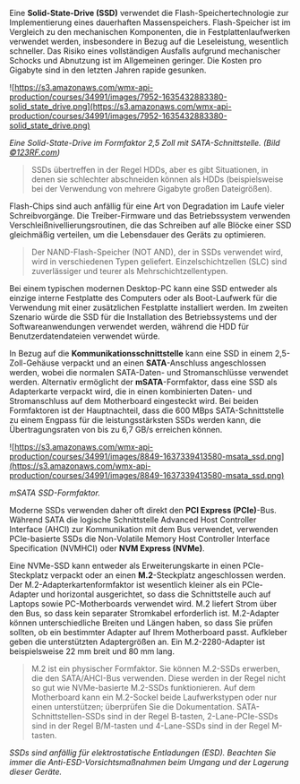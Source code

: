 
Eine **Solid-State-Drive (SSD)** verwendet die Flash-Speichertechnologie zur Implementierung eines dauerhaften Massenspeichers. Flash-Speicher ist im Vergleich zu den mechanischen Komponenten, die in Festplattenlaufwerken verwendet werden, insbesondere in Bezug auf die Leseleistung, wesentlich schneller. Das Risiko eines vollständigen Ausfalls aufgrund mechanischer Schocks und Abnutzung ist im Allgemeinen geringer. Die Kosten pro Gigabyte sind in den letzten Jahren rapide gesunken.

![https://s3.amazonaws.com/wmx-api-production/courses/34991/images/7952-1635432883380-solid_state_drive.png](https://s3.amazonaws.com/wmx-api-production/courses/34991/images/7952-1635432883380-solid_state_drive.png)

_Eine Solid-State-Drive im Formfaktor 2,5 Zoll mit SATA-Schnittstelle. (Bild [©123RF.com](http://xn--123rf-bha.com/))_

> SSDs übertreffen in der Regel HDDs, aber es gibt Situationen, in denen sie schlechter abschneiden können als HDDs (beispielsweise bei der Verwendung von mehrere Gigabyte großen Dateigrößen).

Flash-Chips sind auch anfällig für eine Art von Degradation im Laufe vieler Schreibvorgänge. Die Treiber-Firmware und das Betriebssystem verwenden Verschleißnivellierungsroutinen, die das Schreiben auf alle Blöcke einer SSD gleichmäßig verteilen, um die Lebensdauer des Geräts zu optimieren.

> Der NAND-Flash-Speicher (NOT AND), der in SSDs verwendet wird, wird in verschiedenen Typen geliefert. Einzelschichtzellen (SLC) sind zuverlässiger und teurer als Mehrschichtzellentypen.

Bei einem typischen modernen Desktop-PC kann eine SSD entweder als einzige interne Festplatte des Computers oder als Boot-Laufwerk für die Verwendung mit einer zusätzlichen Festplatte installiert werden. Im zweiten Szenario würde die SSD für die Installation des Betriebssystems und der Softwareanwendungen verwendet werden, während die HDD für Benutzerdatendateien verwendet würde.

In Bezug auf die **Kommunikationsschnittstelle** kann eine SSD in einem 2,5-Zoll-Gehäuse verpackt und an einen **SATA**-Anschluss angeschlossen werden, wobei die normalen SATA-Daten- und Stromanschlüsse verwendet werden. Alternativ ermöglicht der **mSATA**-Formfaktor, dass eine SSD als Adapterkarte verpackt wird, die in einen kombinierten Daten- und Stromanschluss auf dem Motherboard eingesteckt wird. Bei beiden Formfaktoren ist der Hauptnachteil, dass die 600 MBps SATA-Schnittstelle zu einem Engpass für die leistungsstärksten SSDs werden kann, die Übertragungsraten von bis zu 6,7 GB/s erreichen können.

![https://s3.amazonaws.com/wmx-api-production/courses/34991/images/8849-1637339413580-msata_ssd.png](https://s3.amazonaws.com/wmx-api-production/courses/34991/images/8849-1637339413580-msata_ssd.png)

_mSATA SSD-Formfaktor._

Moderne SSDs verwenden daher oft direkt den **PCI Express (PCIe)**-Bus. Während SATA die logische Schnittstelle Advanced Host Controller Interface (AHCI) zur Kommunikation mit dem Bus verwendet, verwenden PCIe-basierte SSDs die Non-Volatile Memory Host Controller Interface Specification (NVMHCI) oder **NVM Express (NVMe)**.

Eine NVMe-SSD kann entweder als Erweiterungskarte in einen PCIe-Steckplatz verpackt oder an einen **M.2**-Steckplatz angeschlossen werden. Der M.2-Adapterkartenformfaktor ist wesentlich kleiner als ein PCIe-Adapter und horizontal ausgerichtet, so dass die Schnittstelle auch auf Laptops sowie PC-Motherboards verwendet wird. M.2 liefert Strom über den Bus, so dass kein separater Stromkabel erforderlich ist. M.2-Adapter können unterschiedliche Breiten und Längen haben, so dass Sie prüfen sollten, ob ein bestimmter Adapter auf Ihrem Motherboard passt. Aufkleber geben die unterstützten Adaptergrößen an. Ein M.2-2280-Adapter ist beispielsweise 22 mm breit und 80 mm lang.

> M.2 ist ein physischer Formfaktor. Sie können M.2-SSDs erwerben, die den SATA/AHCI-Bus verwenden. Diese werden in der Regel nicht so gut wie NVMe-basierte M.2-SSDs funktionieren. Auf dem Motherboard kann ein M.2-Sockel beide Laufwerkstypen oder nur einen unterstützen; überprüfen Sie die Dokumentation. SATA-Schnittstellen-SSDs sind in der Regel B-tasten, 2-Lane-PCIe-SSDs sind in der Regel B/M-tasten und 4-Lane-SSDs sind in der Regel M-tasten.

_SSDs sind anfällig für elektrostatische Entladungen (ESD). Beachten Sie immer die Anti-ESD-Vorsichtsmaßnahmen beim Umgang und der Lagerung dieser Geräte._